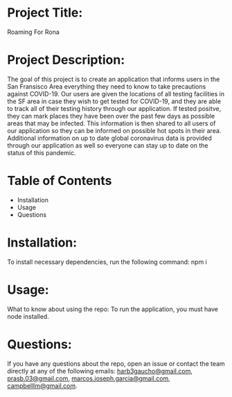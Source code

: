 # Project Title: 
Roaming For Rona
# Project Description: 
The goal of this project is to create an application that informs users in the San Fransisco Area everything they need to know to take precautions against COVID-19. Our users are given the locations of all testing facilities in the SF area in case they wish to get tested for COVID-19, and they are able to track all of their testing history through our application. If tested positve, they can mark places they have been over the past few days as possible areas that may be infected. This information is then shared to all users of our application so they can be informed on possible hot spots in their area. Additional information on up to date global coronavirus data is provided through our application as well so everyone can stay up to date on the status of this pandemic.  
# Table of Contents
* Installation
* Usage
* Questions
# Installation: 
To install necessary dependencies, run the following command:
npm i
# Usage: 
What to know about using the repo: To run the application, you must have node installed. 

# Questions:
If you have any questions about the repo, open an issue or contact
the team directly at any of the following emails: harb3gaucho@gmail.com, prasb.03@gmail.com, marcos.joseph.garcia@gmail.com, campbelllm@gmail.com.